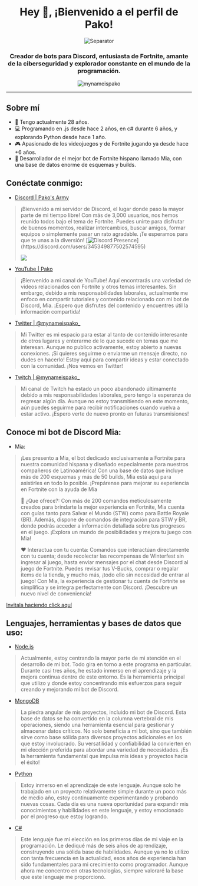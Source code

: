 <h1 align="center" style="border-bottom: none">Hey 👋, ¡Bienvenido a el perfil de Pako!</h1>
<p align="center"> <img src="https://media.discordapp.net/attachments/880106736181207072/1177059832294019132/257076709-25c73d00-10fb-4ec9-800a-2d2c08637fde_copia.png?ex=65712164&is=655eac64&hm=a1452dbe98d0db4a6af4527ac995a7e8acc01eda5b9b6248caeeb89848c3402d&=&format=webp&width=1025&height=11" alt="Separator" /></p>
<h3 align="center">Creador de bots para Discord, entusiasta de Fortnite, amante de la ciberseguridad y explorador constante en el mundo de la programación.</h3>
<p align="center"><img src="https://komarev.com/ghpvc/?username=mynameispako&label=Visitas%20del%20perfil&color=ff0067&style=flat-square" alt="mynameispako" /></p>
<hr/>

## Sobre mí

- 🌱 Tengo actualmente 28 años.
- 💻 Programando en .js desde hace 2 años, en c# durante 6 años, y explorando Python desde hace 1 año.
- 🎮 Apasionado de los videojuegos y de Fortnite jugando ya desde hace +6 años.
- 🤖 Desarrollador de el mejor bot de Fortnite hispano llamado Mia, con una base de datos enorme de esquemas y builds.

## Conéctate conmigo:

- [Discord | Pako's Army](https://dsc.gg/pakosarmy)
> ¡Bienvenido a mi servidor de Discord, el lugar donde paso la mayor parte de mi tiempo libre! Con más de 3,000 usuarios, nos hemos reunido todos bajo el tema de Fortnite. Puedes unirte para disfrutar de buenos momentos, realizar intercambios, buscar amigos, formar equipos o simplemente pasar un rato agradable. ¡Te esperamos para que te unas a la diversión!
> [![Discord Presence](https://lanyard.cnrad.dev/api/341886629142593537?bg=0d1117&idleMessage=Probably%20doing%20something%20else...)](https://discord.com/users/345349877502574595)
> 
> <a href="https://dsc.gg/pakosarmy"><img src="https://discord.com/api/guilds/756859004965093426/widget.png?style=banner2"></a>
- [YouTube | Pako](https://www.youtube.com/channel/UCnTmZG7LXK3HXcB2-FX-UVQ)
> ¡Bienvenido a mi canal de YouTube! Aquí encontrarás una variedad de videos relacionados con Fortnite y otros temas interesantes. Sin embargo, debido a mis responsabilidades laborales, actualmente me enfoco en compartir tutoriales y contenido relacionado con mi bot de Discord, Mia. ¡Espero que disfrutes del contenido y encuentres útil la información compartida! 
- [Twitter | @mynameispako_](https://twitter.com/mynameispako_)
> Mi Twitter es mi espacio para estar al tanto de contenido interesante de otros lugares y enterarme de lo que sucede en temas que me interesan. Aunque no publico activamente, estoy abierto a nuevas conexiones. ¡Si quieres seguirme o enviarme un mensaje directo, no dudes en hacerlo! Estoy aquí para compartir ideas y estar conectado con la comunidad. ¡Nos vemos en Twitter!
- [Twitch | @mynameispako_](https://www.twitch.tv/mynameispako_)
> Mi canal de Twitch ha estado un poco abandonado últimamente debido a mis responsabilidades laborales, pero tengo la esperanza de regresar algún día. Aunque no estoy transmitiendo en este momento, aún puedes seguirme para recibir notificaciones cuando vuelva a estar activo. ¡Espero verte de nuevo pronto en futuras transmisiones!

## Conoce mi bot de Discord Mia:

- Mia:
> ¡Les presento a Mia, el bot dedicado exclusivamente a Fortnite para nuestra comunidad hispana y diseñado especialmente para nuestros compañeros de Latinoamérica! Con una base de datos que incluye más de 200 esquemas y más de 50 builds, Mia está aquí para asistirles en todo lo posible. ¡Prepárense para mejorar su experiencia en Fortnite con la ayuda de Mia
> 
> 🌸 ¿Que ofrece?:
> Con más de 200 comandos meticulosamente creados para brindarte la mejor experiencia en Fortnite, Mia cuenta con guías tanto para Salvar el Mundo (STW) como para Battle Royale (BR). Además, dispone de comandos de integración para STW y BR, donde podrás acceder a información detallada sobre tus progresos en el juego. ¡Explora un mundo de posibilidades y mejora tu juego con Mia!
> 
> ❤️ Interactua con tu cuenta:
> Comandos que interactúan directamente con tu cuenta; desde recolectar las recompensas de Winterfest sin ingresar al juego, hasta enviar mensajes por el chat desde Discord al juego de Fortnite. Puedes revisar tus V-Bucks, comprar o regalar ítems de la tienda, y mucho más, ¡todo ello sin necesidad de entrar al juego! Con Mia, la experiencia de gestionar tu cuenta de Fortnite se simplifica y se integra perfectamente con Discord. ¡Descubre un nuevo nivel de conveniencia!

[Invitala haciendo click aquí](https://dsc.gg/miabot)

## Lenguajes, herramientas y bases de datos que uso:

- [Node.js](https://dsc.gg/pakosarmy)
> Actualmente, estoy centrando la mayor parte de mi atención en el desarrollo de mi bot. Todo gira en torno a este programa en particular. Durante casi tres años, he estado inmerso en el aprendizaje y la mejora continua dentro de este entorno. Es la herramienta principal que utilizo y donde estoy concentrando mis esfuerzos para seguir creando y mejorando mi bot de Discord.
- [MongoDB](https://dsc.gg/pakosarmy)
> La piedra angular de mis proyectos, incluido mi bot de Discord. Esta base de datos se ha convertido en la columna vertebral de mis operaciones, siendo una herramienta esencial para gestionar y almacenar datos críticos. No solo beneficia a mi bot, sino que también sirve como base sólida para diversos proyectos adicionales en los que estoy involucrado. Su versatilidad y confiabilidad la convierten en mi elección preferida para abordar una variedad de necesidades. ¡Es la herramienta fundamental que impulsa mis ideas y proyectos hacia el éxito!
- [Python](https://dsc.gg/pakosarmy)
> Estoy inmerso en el aprendizaje de este lenguaje. Aunque solo he trabajado en un proyecto relativamente simple durante un poco más de medio año, estoy continuamente experimentando y probando nuevas cosas. Cada día es una nueva oportunidad para expandir mis conocimientos y habilidades en este lenguaje, y estoy emocionado por el progreso que estoy logrando.
- [C#](https://dsc.gg/pakosarmy)
> Este lenguaje fue mi elección en los primeros días de mi viaje en la programación. Le dediqué más de seis años de aprendizaje, construyendo una sólida base de habilidades. Aunque ya no lo utilizo con tanta frecuencia en la actualidad, esos años de experiencia han sido fundamentales para mi crecimiento como programador. Aunque ahora me concentro en otras tecnologías, siempre valoraré la base que este lenguaje me proporcionó.
